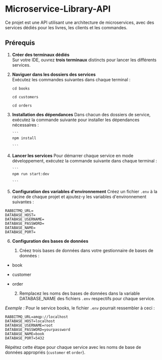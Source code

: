# Microservice-Library-API

Ce projet est une API utilisant une architecture de microservices, avec des services dédiés pour les livres, les clients et les commandes.

## Prérequis

1.  **Créer des terminaux dédiés**  
    Sur votre IDE, ouvrez **trois terminaux** distincts pour lancer les différents services.

2.  **Naviguer dans les dossiers des services**  
    Exécutez les commandes suivantes dans chaque terminal :

    ```
    cd books

    ```

    ```
    cd customers

    ```

    ```
    cd orders

    ```

3.  **Installation des dépendances**
    Dans chacun des dossiers de service, exécutez la commande suivante pour installer les dépendances nécessaires :

        ```
        npm install

        ```

4.  **Lancer les services**
    Pour démarrer chaque service en mode développement, exécutez la commande suivante dans chaque terminal :

        ```
        npm run start:dev

        ```

5.  **Configuration des variables d'environnement**
    Créez un fichier `.env` à la racine de chaque projet et ajoutez-y les variables d'environnement suivantes :

```
RABBITMQ_URL=
DATABASE_HOST=
DATABASE_USERNAME=
DATABASE_PASSWORD=
DATABASE_NAME=
DATABASE_PORT=
```

6. **Configuration des bases de données**

   1. Créez trois bases de données dans votre gestionnaire de bases de données :

- book
- customer
- order

  2. Remplacez les noms des bases de données dans la variable DATABASE_NAME des fichiers `.env` respectifs pour chaque service.

_Exemple :_
Pour le service books, le fichier `.env` pourrait ressembler à ceci :

```
RABBITMQ_URL=amqp://localhost
DATABASE_HOST=localhost
DATABASE_USERNAME=root
DATABASE_PASSWORD=yourpassword
DATABASE_NAME=book
DATABASE_PORT=5432
```

Répétez cette étape pour chaque service avec les noms de base de données appropriés (`customer` et `order`).
